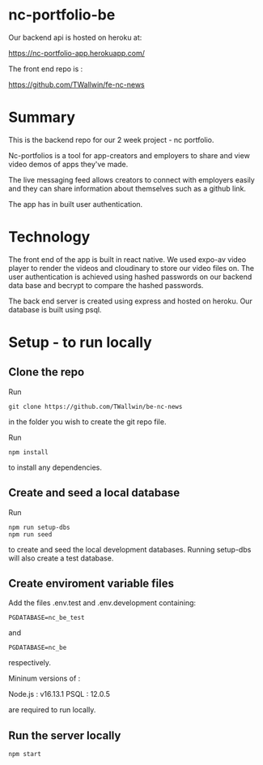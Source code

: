 # nc-portfolio-be

Our backend api is hosted on heroku at:

https://nc-portfolio-app.herokuapp.com/

The front end repo is :

https://github.com/TWallwin/fe-nc-news

# Summary

This is the backend repo for our 2 week project - nc portfolio.

Nc-portfolios is a tool for app-creators and employers to share and view video demos of apps they've made.

The live messaging feed allows creators to connect with employers easily and they can share information about themselves such as a github link.

The app has in built user authentication.

# Technology

The front end of the app is built in react native. We used expo-av video player to render the videos and cloudinary to store our video files on. The user authentication is achieved using hashed passwords on our backend data base and becrypt to compare the hashed passwords.

The back end server is created using express and hosted on heroku. Our database is built using psql.

# Setup - to run locally

## Clone the repo

Run

```
git clone https://github.com/TWallwin/be-nc-news

```

in the folder you wish to create the git repo file.

Run

```
npm install
```

to install any dependencies.

## Create and seed a local database

Run

```
npm run setup-dbs
npm run seed

```

to create and seed the local development databases. Running setup-dbs will also create a test database.

## Create enviroment variable files

Add the files .env.test and .env.development containing:

```
PGDATABASE=nc_be_test
```

and

```
PGDATABASE=nc_be
```

respectively.

Mininum versions of :

Node.js : v16.13.1
PSQL : 12.0.5

are required to run locally.

## Run the server locally

```
npm start
```
